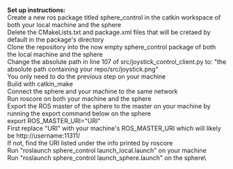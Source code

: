 **Set up instructions:**\
Create a new ros package titled sphere_control in the catkin workspace of both your local machine and the sphere\
Delete the CMakeLists.txt and package.xml files that will be cretaed by default in the package's directory\
Clone the repository into the now empty sphere_control package of both the local machine and the sphere\
Change the absolute path in line 107 of src/joystick_control_client.py to: "the absolute path containing your repo/src/joystick.png"\
You only need to do the previous step on your machine\
Build with catkin_make\
Connect the sphere and your machine to the same network\
Run roscore on both your machine and the sphere\
Export the ROS master of the sphere to the master on your machine by running the export command below on the sphere\
export ROS_MASTER_URI="URI"\
First replace "URI" with your machine's ROS_MASTER_URI which will likely be http://username:11311/ \
If not, find the URI listed under the info printed by roscore\
Run "roslaunch sphere_control launch_local.launch" on your machine\
Run "roslaunch sphere_control launch_sphere.launch" on the sphere\
